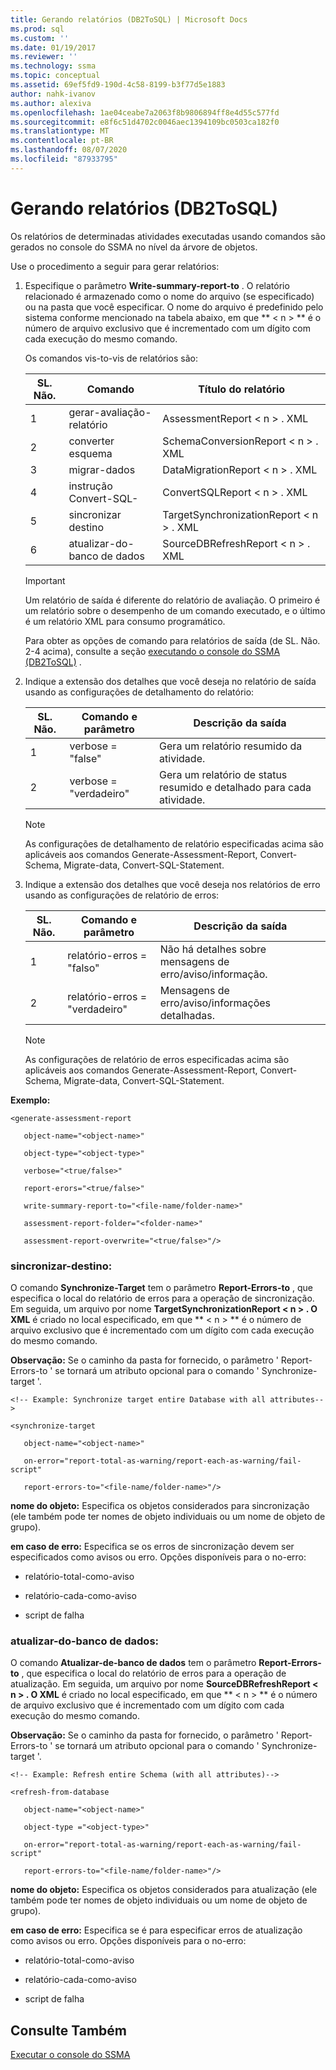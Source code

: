 ```yaml
---
title: Gerando relatórios (DB2ToSQL) | Microsoft Docs
ms.prod: sql
ms.custom: ''
ms.date: 01/19/2017
ms.reviewer: ''
ms.technology: ssma
ms.topic: conceptual
ms.assetid: 69ef5fd9-190d-4c58-8199-b3f77d5e1883
author: nahk-ivanov
ms.author: alexiva
ms.openlocfilehash: 1ae04ceabe7a2063f8b9806894ff8e4d55c577fd
ms.sourcegitcommit: e8f6c51d4702c0046aec1394109bc0503ca182f0
ms.translationtype: MT
ms.contentlocale: pt-BR
ms.lasthandoff: 08/07/2020
ms.locfileid: "87933795"
---
```

# <a name="generating-reports-db2tosql"></a>Gerando relatórios (DB2ToSQL)
Os relatórios de determinadas atividades executadas usando comandos são gerados no console do SSMA no nível da árvore de objetos.  
  
Use o procedimento a seguir para gerar relatórios:  
  
1.  Especifique o parâmetro **Write-summary-report-to** . O relatório relacionado é armazenado como o nome do arquivo (se especificado) ou na pasta que você especificar. O nome do arquivo é predefinido pelo sistema conforme mencionado na tabela abaixo, em que ** &lt; n &gt; ** é o número de arquivo exclusivo que é incrementado com um dígito com cada execução do mesmo comando.  
  
    Os comandos vis-to-vis de relatórios são:  
  
    |SL. Não.|Comando|Título do relatório|  
    |-|-|-|  
    |1|gerar-avaliação-relatório|AssessmentReport &lt; n &gt; . XML|  
    |2|converter esquema|SchemaConversionReport &lt; n &gt; . XML|  
    |3|migrar-dados|DataMigrationReport &lt; n &gt; . XML|  
    |4|instrução Convert-SQL-|ConvertSQLReport &lt; n &gt; . XML|  
    |5|sincronizar destino|TargetSynchronizationReport &lt; n &gt; . XML|  
    |6|atualizar-do-banco de dados|SourceDBRefreshReport &lt; n &gt; . XML|  
  
    > [!IMPORTANT]  
    > Um relatório de saída é diferente do relatório de avaliação. O primeiro é um relatório sobre o desempenho de um comando executado, e o último é um relatório XML para consumo programático.  
  
    Para obter as opções de comando para relatórios de saída (de SL. Não. 2-4 acima), consulte a seção [executando o console do SSMA &#40;DB2ToSQL&#41;](../../ssma/db2/executing-the-ssma-console-db2tosql.md) .  
  
2.  Indique a extensão dos detalhes que você deseja no relatório de saída usando as configurações de detalhamento do relatório:  
  
    |SL. Não.|Comando e parâmetro|Descrição da saída|  
    |-|-|-|  
    |1|verbose = "false"|Gera um relatório resumido da atividade.|  
    |2|verbose = "verdadeiro"|Gera um relatório de status resumido e detalhado para cada atividade.|  
  
    > [!NOTE]  
    > As configurações de detalhamento de relatório especificadas acima são aplicáveis aos comandos Generate-Assessment-Report, Convert-Schema, Migrate-data, Convert-SQL-Statement.  
  
3.  Indique a extensão dos detalhes que você deseja nos relatórios de erro usando as configurações de relatório de erros:  
  
    |SL. Não.|Comando e parâmetro|Descrição da saída|  
    |-|-|-|  
    |1|relatório-erros = "falso"|Não há detalhes sobre mensagens de erro/aviso/informação.|  
    |2|relatório-erros = "verdadeiro"|Mensagens de erro/aviso/informações detalhadas.|  
  
    > [!NOTE]  
    > As configurações de relatório de erros especificadas acima são aplicáveis aos comandos Generate-Assessment-Report, Convert-Schema, Migrate-data, Convert-SQL-Statement.  
  
**Exemplo:**  
  
```  
<generate-assessment-report  
  
   object-name="<object-name>"  
  
   object-type="<object-type>"  
  
   verbose="<true/false>"  
  
   report-erors="<true/false>"  
  
   write-summary-report-to="<file-name/folder-name>"  
  
   assessment-report-folder="<folder-name>"  
  
   assessment-report-overwrite="<true/false>"/>  
```  
  
### <a name="synchronize-target"></a>sincronizar-destino:  
O comando **Synchronize-Target** tem o parâmetro **Report-Errors-to** , que especifica o local do relatório de erros para a operação de sincronização. Em seguida, um arquivo por nome **TargetSynchronizationReport &lt; n &gt; . O XML** é criado no local especificado, em que ** &lt; n &gt; ** é o número de arquivo exclusivo que é incrementado com um dígito com cada execução do mesmo comando.  
  
**Observação:** Se o caminho da pasta for fornecido, o parâmetro ' Report-Errors-to ' se tornará um atributo opcional para o comando ' Synchronize-target '.  
  
```  
<!-- Example: Synchronize target entire Database with all attributes-->  
  
<synchronize-target  
  
   object-name="<object-name>"  
  
   on-error="report-total-as-warning/report-each-as-warning/fail-script"  
  
   report-errors-to="<file-name/folder-name>"/>  
```  
**nome do objeto:** Especifica os objetos considerados para sincronização (ele também pode ter nomes de objeto individuais ou um nome de objeto de grupo).  
  
**em caso de erro:** Especifica se os erros de sincronização devem ser especificados como avisos ou erro. Opções disponíveis para o no-erro:  
  
-   relatório-total-como-aviso  
  
-   relatório-cada-como-aviso  
  
-   script de falha  
  
### <a name="refresh-from-database"></a>atualizar-do-banco de dados:  
O comando **Atualizar-de-banco de dados** tem o parâmetro **Report-Errors-to** , que especifica o local do relatório de erros para a operação de atualização. Em seguida, um arquivo por nome **SourceDBRefreshReport &lt; n &gt; . O XML** é criado no local especificado, em que ** &lt; n &gt; ** é o número de arquivo exclusivo que é incrementado com um dígito com cada execução do mesmo comando.  
  
**Observação:** Se o caminho da pasta for fornecido, o parâmetro ' Report-Errors-to ' se tornará um atributo opcional para o comando ' Synchronize-target '.  
  
```  
<!-- Example: Refresh entire Schema (with all attributes)-->  
  
<refresh-from-database  
  
   object-name="<object-name>"  
  
   object-type ="<object-type>"  
  
   on-error="report-total-as-warning/report-each-as-warning/fail-script"  
  
   report-errors-to="<file-name/folder-name>"/>  
```  
**nome do objeto:** Especifica os objetos considerados para atualização (ele também pode ter nomes de objeto individuais ou um nome de objeto de grupo).  
  
**em caso de erro:** Especifica se é para especificar erros de atualização como avisos ou erro. Opções disponíveis para o no-erro:  
  
-   relatório-total-como-aviso  
  
-   relatório-cada-como-aviso  
  
-   script de falha  
  
## <a name="see-also"></a>Consulte Também  
[Executar o console do SSMA](https://msdn.microsoft.com/ce63f633-067d-4f04-b8e9-e1abd7ec740b)  
  
